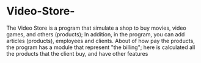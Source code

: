 Video-Store-
============

The Video Store is a program that simulate a shop to buy movies, video games, and others (products); In addition, in the program, you can add articles (products), employees and clients.  About of how pay the products, the program has a module that represent "the billing"; here is calculated all the products that the client buy, and have other features
